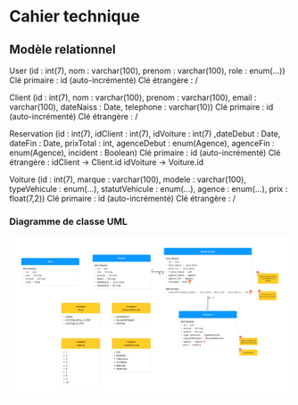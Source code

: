 # Cahier technique

## Modèle relationnel

User (id : int(7), nom : varchar(100), prenom : varchar(100), role : enum(...))
Clé primaire : id (auto-incrémenté)
Clé étrangère : /

Client (id : int(7), nom : varchar(100), prenom : varchar(100), email : varchar(100), dateNaiss : Date, telephone : varchar(10))
Clé primaire : id (auto-incrémenté)
Clé étrangère : /

Reservation (id : int(7), idClient : int(7), idVoiture : int(7) ,dateDebut : Date, dateFin : Date, prixTotal : int, agenceDebut : enum(Agence), agenceFin : enum(Agence), incident : Boolean)
Clé primaire : id (auto-incrémenté)
Clé étrangère : 
    idClient -> Client.id
    idVoiture -> Voiture.id

Voiture (id : int(7), marque : varchar(100), modele : varchar(100), typeVehicule : enum(...), statutVehicule : enum(...), agence : enum(...), prix : float(7,2))
Clé primaire : id (auto-incrémenté)
Clé étrangère : /


### Diagramme de classe UML

![UML](UML.png)